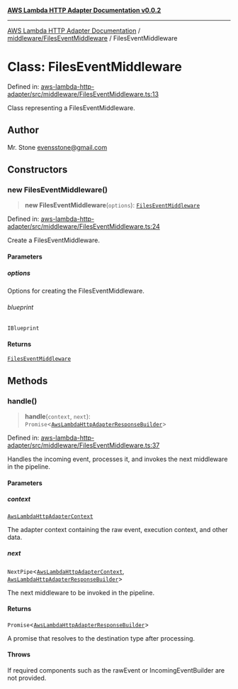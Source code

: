 [**AWS Lambda HTTP Adapter Documentation v0.0.2**](../../../README.md)

***

[AWS Lambda HTTP Adapter Documentation](../../../modules.md) / [middleware/FilesEventMiddleware](../README.md) / FilesEventMiddleware

# Class: FilesEventMiddleware

Defined in: [aws-lambda-http-adapter/src/middleware/FilesEventMiddleware.ts:13](https://github.com/stonemjs/aws-lambda-http-adapter/blob/2fb8e4d048853c60484edbc94c3249aefb421def/src/middleware/FilesEventMiddleware.ts#L13)

Class representing a FilesEventMiddleware.

## Author

Mr. Stone <evensstone@gmail.com>

## Constructors

### new FilesEventMiddleware()

> **new FilesEventMiddleware**(`options`): [`FilesEventMiddleware`](FilesEventMiddleware.md)

Defined in: [aws-lambda-http-adapter/src/middleware/FilesEventMiddleware.ts:24](https://github.com/stonemjs/aws-lambda-http-adapter/blob/2fb8e4d048853c60484edbc94c3249aefb421def/src/middleware/FilesEventMiddleware.ts#L24)

Create a FilesEventMiddleware.

#### Parameters

##### options

Options for creating the FilesEventMiddleware.

###### blueprint

`IBlueprint`

#### Returns

[`FilesEventMiddleware`](FilesEventMiddleware.md)

## Methods

### handle()

> **handle**(`context`, `next`): `Promise`\<[`AwsLambdaHttpAdapterResponseBuilder`](../../../declarations/type-aliases/AwsLambdaHttpAdapterResponseBuilder.md)\>

Defined in: [aws-lambda-http-adapter/src/middleware/FilesEventMiddleware.ts:37](https://github.com/stonemjs/aws-lambda-http-adapter/blob/2fb8e4d048853c60484edbc94c3249aefb421def/src/middleware/FilesEventMiddleware.ts#L37)

Handles the incoming event, processes it, and invokes the next middleware in the pipeline.

#### Parameters

##### context

[`AwsLambdaHttpAdapterContext`](../../../declarations/interfaces/AwsLambdaHttpAdapterContext.md)

The adapter context containing the raw event, execution context, and other data.

##### next

`NextPipe`\<[`AwsLambdaHttpAdapterContext`](../../../declarations/interfaces/AwsLambdaHttpAdapterContext.md), [`AwsLambdaHttpAdapterResponseBuilder`](../../../declarations/type-aliases/AwsLambdaHttpAdapterResponseBuilder.md)\>

The next middleware to be invoked in the pipeline.

#### Returns

`Promise`\<[`AwsLambdaHttpAdapterResponseBuilder`](../../../declarations/type-aliases/AwsLambdaHttpAdapterResponseBuilder.md)\>

A promise that resolves to the destination type after processing.

#### Throws

If required components such as the rawEvent or IncomingEventBuilder are not provided.
